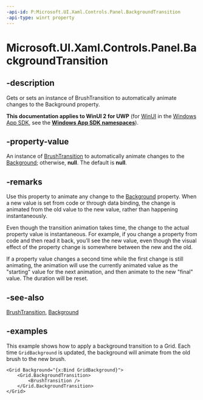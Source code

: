 ```yaml
---
-api-id: P:Microsoft.UI.Xaml.Controls.Panel.BackgroundTransition
-api-type: winrt property
---
```


<!-- Property syntax.
public BrushTransition BackgroundTransition { get;  set; }
-->

# Microsoft.UI.Xaml.Controls.Panel.BackgroundTransition

## -description

Gets or sets an instance of BrushTransition to automatically animate changes to the Background property.

**This documentation applies to WinUI 2 for UWP** (for [WinUI](/windows/apps/winui/winui3/) in the [Windows App SDK](/windows/apps/windows-app-sdk/), see the **[Windows App SDK namespaces](/windows/windows-app-sdk/api/winrt/)**).

## -property-value

An instance of [BrushTransition](../microsoft.ui.xaml/brushtransition.md) to automatically animate changes to the [Background](panel_background.md); otherwise, **null**. The default is **null**.

## -remarks

Use this property to animate any change to the [Background](panel_background.md) property. When a new value is set from code or through data binding, the change is animated from the old value to the new value, rather than happening instantaneously.  

Even though the transition animation takes time, the change to the actual property value is instantaneous. For example, if you change a property from code and then read it back, you’ll see the new value, even though the visual effect of the property change is somewhere between the new and the old.

If a property value changes a second time while the first change is still animating, the animation will use the currently animated value as the "starting" value for the next animation, and then animate to the new "final" value. The duration will be reset.  

## -see-also

[BrushTransition](../microsoft.ui.xaml/brushtransition.md), [Background](panel_background.md)

## -examples

This example shows how to apply a background transition to a Grid. Each time `GridBackground` is updated, the background will animate from the old brush to the new brush.

```xaml
<Grid Background="{x:Bind GridBackground}">
    <Grid.BackgroundTransition>
        <BrushTransition />
    </Grid.BackgroundTransition>
</Grid>
```
